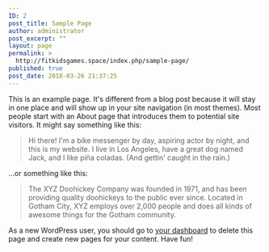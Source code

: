 ```yaml
---
ID: 2
post_title: Sample Page
author: administrator
post_excerpt: ""
layout: page
permalink: >
  http://fitkidsgames.space/index.php/sample-page/
published: true
post_date: 2018-03-26 21:37:25
---
```

This is an example page. It's different from a blog post because it will stay in one place and will show up in your site navigation (in most themes). Most people start with an About page that introduces them to potential site visitors. It might say something like this:

<blockquote>Hi there! I'm a bike messenger by day, aspiring actor by night, and this is my website. I live in Los Angeles, have a great dog named Jack, and I like pi&#241;a coladas. (And gettin' caught in the rain.)</blockquote>

...or something like this:

<blockquote>The XYZ Doohickey Company was founded in 1971, and has been providing quality doohickeys to the public ever since. Located in Gotham City, XYZ employs over 2,000 people and does all kinds of awesome things for the Gotham community.</blockquote>

As a new WordPress user, you should go to <a href="http://fitkidsgames.space//wp-admin/">your dashboard</a> to delete this page and create new pages for your content. Have fun!